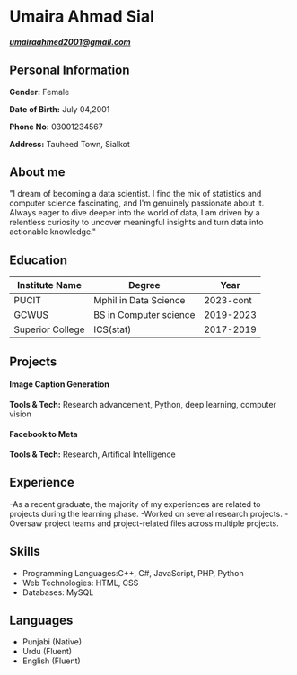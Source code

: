 # Umaira Ahmad Sial
##### umairaahmed2001@gmail.com
## Personal Information 
**Gender:** Female

**Date of Birth:** July 04,2001

**Phone No:** 03001234567

**Address:** Tauheed Town, Sialkot

## About me

"I dream of becoming a data scientist. I find the mix of statistics and computer science fascinating, and I'm genuinely passionate about it. Always eager to dive deeper into the world of data, I am driven by a relentless curiosity to uncover meaningful insights and turn data into actionable knowledge."


## Education



| Institute Name  |         Degree         |   Year    |
|-----------------|------------------------|---------- |
| PUCIT           | Mphil in Data Science  | 2023-cont |
| GCWUS           | BS in Computer science | 2019-2023 |
| Superior College| ICS(stat)              | 2017-2019 |



## Projects

#### Image Caption Generation 
**Tools & Tech:** Research advancement, Python, deep learning, computer vision 

#### Facebook to Meta
**Tools & Tech:** Research, Artifical Intelligence

## Experience

-As a recent graduate, the majority of my experiences are related to projects during the learning phase.
-Worked on several research projects.
-Oversaw project teams and project-related files across multiple projects.

## Skills

- Programming Languages:C++, C#, JavaScript, PHP, Python  
- Web Technologies: HTML, CSS 
- Databases: MySQL

## Languages

- Punjabi (Native)
- Urdu (Fluent)
- English (Fluent)


```python

```
